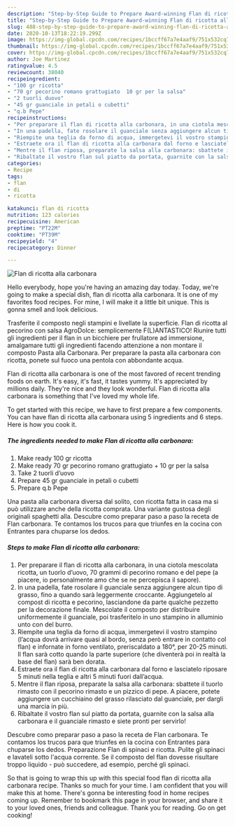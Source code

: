 ```yaml
---
description: "Step-by-Step Guide to Prepare Award-winning Flan di ricotta alla carbonara"
title: "Step-by-Step Guide to Prepare Award-winning Flan di ricotta alla carbonara"
slug: 488-step-by-step-guide-to-prepare-award-winning-flan-di-ricotta-alla-carbonara
date: 2020-10-13T18:22:19.299Z
image: https://img-global.cpcdn.com/recipes/1bccff67a7e4aaf9/751x532cq70/flan-di-ricotta-alla-carbonara-recipe-main-photo.jpg
thumbnail: https://img-global.cpcdn.com/recipes/1bccff67a7e4aaf9/751x532cq70/flan-di-ricotta-alla-carbonara-recipe-main-photo.jpg
cover: https://img-global.cpcdn.com/recipes/1bccff67a7e4aaf9/751x532cq70/flan-di-ricotta-alla-carbonara-recipe-main-photo.jpg
author: Joe Martinez
ratingvalue: 4.5
reviewcount: 38040
recipeingredient:
- "100 gr ricotta"
- "70 gr pecorino romano grattugiato  10 gr per la salsa"
- "2 tuorli duovo"
- "45 gr guanciale in petali o cubetti"
- "q.b Pepe"
recipeinstructions:
- "Per preparare il flan di ricotta alla carbonara, in una ciotola mescolata ricotta, un tuorlo d’uovo, 70 grammi di pecorino romano e del pepe (a piacere, io personalmente amo che se ne percepisca il sapore)."
- "In una padella, fate rosolare il guanciale senza aggiungere alcun tipo di grasso, fino a quando sarà leggermente croccante. Aggiungetelo al compost di ricotta e pecorino, lasciandone da parte qualche pezzetto per la decorazione finale. Mescolate il composto per distribuire uniformemente il guanciale, poi trasferitelo in uno stampino in alluminio unto con del burro."
- "Riempite una teglia da forno di acqua, immergetevi il vostro stampino (l’acqua dovrà arrivare quasi al bordo, senza però entrare in contatto col flan) e infornate in forno ventilato, preriscaldato a 180°, per 20-25 minuti. Il flan sarà cotto quando la parte superiore (che diventerà poi in realtà la base del flan) sarà ben dorata."
- "Estraete ora il flan di ricotta alla carbonara dal forno e lasciatelo riposare 5 minuti nella teglia e altri 5 minuti fuori dall’acqua."
- "Mentre il flan riposa, preparate la salsa alla carbonara: sbattete il tuorlo rimasto con il pecorino rimasto e un pizzico di pepe. A piacere, potete aggiungere un cucchiaino del grasso rilasciato dal guanciale, per dargli una marcia in più."
- "Ribaltate il vostro flan sul piatto da portata, guarnite con la salsa alla carbonara e il guanciale rimasto e siete pronti per servirlo!"
categories:
- Recipe
tags:
- flan
- di
- ricotta

katakunci: flan di ricotta 
nutrition: 123 calories
recipecuisine: American
preptime: "PT22M"
cooktime: "PT39M"
recipeyield: "4"
recipecategory: Dinner

---
```



![Flan di ricotta alla carbonara](https://img-global.cpcdn.com/recipes/1bccff67a7e4aaf9/751x532cq70/flan-di-ricotta-alla-carbonara-recipe-main-photo.jpg)

Hello everybody, hope you're having an amazing day today. Today, we're going to make a special dish, flan di ricotta alla carbonara. It is one of my favorites food recipes. For mine, I will make it a little bit unique. This is gonna smell and look delicious.

Trasferite il composto negli stampini e livellate la superficie. Flan di ricotta al pecorino con salsa AgroDolce: semplicemente F(L)ANTASTICO! Riunire tutti gli ingredienti per il flan in un bicchiere per frullatore ad immersione, amalgamare tutti gli ingredienti facendo attenzione a non montare il composto Pasta alla Carbonara. Per preparare la pasta alla carbonara con ricotta, ponete sul fuoco una pentola con abbondante acqua.

Flan di ricotta alla carbonara is one of the most favored of recent trending foods on earth. It's easy, it's fast, it tastes yummy. It's appreciated by millions daily. They're nice and they look wonderful. Flan di ricotta alla carbonara is something that I've loved my whole life.


To get started with this recipe, we have to first prepare a few components. You can have flan di ricotta alla carbonara using 5 ingredients and 6 steps. Here is how you cook it.

<!--inarticleads1-->

##### The ingredients needed to make Flan di ricotta alla carbonara:

1. Make ready 100 gr ricotta
1. Make ready 70 gr pecorino romano grattugiato + 10 gr per la salsa
1. Take 2 tuorli d’uovo
1. Prepare 45 gr guanciale in petali o cubetti
1. Prepare q.b Pepe


Una pasta alla carbonara diversa dal solito, con ricotta fatta in casa ma si può utilizzare anche della ricotta comprata. Una variante gustosa degli originali spaghetti alla. Descubre como preparar paso a paso la receta de Flan carbonara. Te contamos los trucos para que triunfes en la cocina con Entrantes para chuparse los dedos. 

<!--inarticleads2-->

##### Steps to make Flan di ricotta alla carbonara:

1. Per preparare il flan di ricotta alla carbonara, in una ciotola mescolata ricotta, un tuorlo d’uovo, 70 grammi di pecorino romano e del pepe (a piacere, io personalmente amo che se ne percepisca il sapore).
1. In una padella, fate rosolare il guanciale senza aggiungere alcun tipo di grasso, fino a quando sarà leggermente croccante. Aggiungetelo al compost di ricotta e pecorino, lasciandone da parte qualche pezzetto per la decorazione finale. Mescolate il composto per distribuire uniformemente il guanciale, poi trasferitelo in uno stampino in alluminio unto con del burro.
1. Riempite una teglia da forno di acqua, immergetevi il vostro stampino (l’acqua dovrà arrivare quasi al bordo, senza però entrare in contatto col flan) e infornate in forno ventilato, preriscaldato a 180°, per 20-25 minuti. Il flan sarà cotto quando la parte superiore (che diventerà poi in realtà la base del flan) sarà ben dorata.
1. Estraete ora il flan di ricotta alla carbonara dal forno e lasciatelo riposare 5 minuti nella teglia e altri 5 minuti fuori dall’acqua.
1. Mentre il flan riposa, preparate la salsa alla carbonara: sbattete il tuorlo rimasto con il pecorino rimasto e un pizzico di pepe. A piacere, potete aggiungere un cucchiaino del grasso rilasciato dal guanciale, per dargli una marcia in più.
1. Ribaltate il vostro flan sul piatto da portata, guarnite con la salsa alla carbonara e il guanciale rimasto e siete pronti per servirlo!


Descubre como preparar paso a paso la receta de Flan carbonara. Te contamos los trucos para que triunfes en la cocina con Entrantes para chuparse los dedos. Preparazione Flan di spinaci e ricotta. Pulite gli spinaci e lavateli sotto l&#39;acqua corrente. Se il composto del flan dovesse risultare troppo liquido - può succedere, ad esempio, perché gli spinaci. 

So that is going to wrap this up with this special food flan di ricotta alla carbonara recipe. Thanks so much for your time. I am confident that you will make this at home. There's gonna be interesting food in home recipes coming up. Remember to bookmark this page in your browser, and share it to your loved ones, friends and colleague. Thank you for reading. Go on get cooking!
